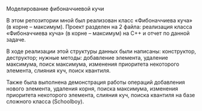 Моделирование фибоначчиевой кучи

В этом репозитории мной был реализован класс «Фибоначчиева куча» (в корне – максимум).
Проект разделен на 2 файла: реализация класса «Фибоначчиева куча» (в корне – максимум) на C++ и отчет по данной задаче.

В ходе реализации этой структуры данных были написаны: конструктор, деструктор; нужные методы: добавление элемента, удаление максимума,
поиск максимума, изменения приоритета некоторого элемента, слияния куч, поиск квантиля.

Также была выполнена демонстрация работы операций добавления нового элемента, удаления корня, поиска максимума, изменения приоритета некоторого элемента,
слияния куч, поиска квантиля на базе сложного класса (Schoolboy).
